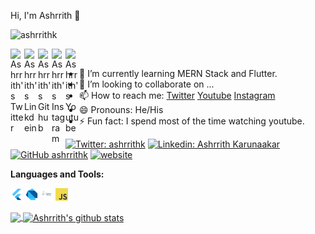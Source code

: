  Hi, I'm Ashrrith 👋
 
<p align="left"> <img src="https://komarev.com/ghpvc/?username=ashrrithk&label=Views&color=blue&style=plastic" alt="ashrrithk" /> </p>

<a href="https://twitter.com/ashrrithk">
  <img align="left" alt="Ashrrith's Twitter" width="22px" src="https://cdn.jsdelivr.net/npm/simple-icons@v3/icons/twitter.svg" />
</a>
<a href="https://www.linkedin.com/in/ashrrith-karunaakar/">
  <img align="left" alt="Ashrrith's Linkdein" width="22px" src="https://cdn.jsdelivr.net/npm/simple-icons@v3/icons/linkedin.svg" />
</a>
<a href="https://github.com/ashrrithk">
  <img align="left" alt="Ashrrith's Github" width="22px" src="https://cdn.jsdelivr.net/npm/simple-icons@v3/icons/github.svg" />
</a>
<a href="https://instagram.com/ashrrithk/">
  <img align="left" alt="Ashrrith's Instagram" width="22px" src="https://cdn.jsdelivr.net/npm/simple-icons@v3/icons/instagram.svg" />
</a>
<a href="https://www.youtube.com/channel/UCKeb9O9Uz55G7Xi8mB65Dug/">
  <img align="left" alt="Ashrrith's Youtube" width="22px" src="https://cdn.jsdelivr.net/npm/simple-icons@v3/icons/youtube.svg" />
</a>
</br>

- 🌱 I’m currently learning MERN Stack and Flutter.
- 👯 I’m looking to collaborate on ...
- 📫 How to reach me: [Twitter](https://twitter.com/ashrrithk)
[Youtube](https://www.youtube.com/channel/UCKeb9O9Uz55G7Xi8mB65Dug)
[Instagram](https://www.instagram.com/ashrrithk/)
- 😄 Pronouns: He/His
- ⚡ Fun fact: I spend most of the time watching youtube.

[![Twitter: ashrrithk](https://img.shields.io/twitter/follow/ashrrithk?style=social)](https://twitter.com/ashrrithk)
[![Linkedin: Ashrrith Karunaakar](https://img.shields.io/badge/-ashrrith-blue?style=flat-square&logo=Linkedin&logoColor=white&link=https://www.linkedin.com/in/ashrrith.karunaakar/)](https://www.linkedin.com/in/ashrrith.karunaakar/)
[![GitHub ashrrithk](https://img.shields.io/github/followers/ashrrithk?label=follow&style=social)](https://github.com/ashrrithk)
[![website](https://img.shields.io/badge/PortfolioWebsite-ashrrithk.live-2648ff?style=flat-square&logo=google-chrome)](https://ashrrithk.github.io/)

**Languages and Tools:**  

<code><img height="20" src="https://raw.githubusercontent.com/github/explore/80688e429a7d4ef2fca1e82350fe8e3517d3494d/topics/flutter/flutter.png"></code>
<code><img height="20" src="https://raw.githubusercontent.com/github/explore/80688e429a7d4ef2fca1e82350fe8e3517d3494d/topics/dart/dart.png"></code>
<code><img height="20" src="https://raw.githubusercontent.com/github/explore/80688e429a7d4ef2fca1e82350fe8e3517d3494d/topics/java/java.png"></code>
<code><img height="20" src="https://raw.githubusercontent.com/github/explore/80688e429a7d4ef2fca1e82350fe8e3517d3494d/topics/javascript/javascript.png"></code>
   
<a href="https://github.com/ashrrithk">
  <img align="center" src="https://github-readme-stats.vercel.app/api/top-langs/?username=ashrrithk&theme=light&hide_langs_below=1" />
</a>
<a href="https://github.com/ashrrithk">
 <img align="center" src="https://github-readme-stats.vercel.app/api?username=ashrrithk&show_icons=true&theme=light&line_height=27" alt="Ashrrith's github stats"/>
</a>


<div align="center">

<!-- - 🤔 I’m looking for help with ...
- 💬 Ask me about ...
- 🔭 I’m currently working on ... 
-->
